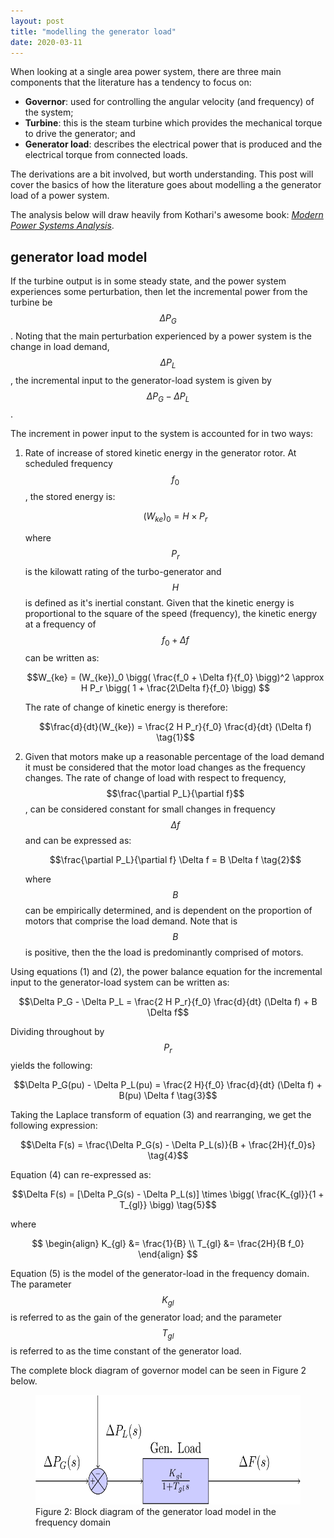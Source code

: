 ```yaml
---
layout: post
title: "modelling the generator load"
date: 2020-03-11
---
```


When looking at a single area power system, there are three main components that the literature has a tendency to focus on:

* **Governor**: used for controlling the angular velocity (and frequency) of the system;
* **Turbine**: this is the steam turbine which provides the mechanical torque to drive the generator; and
* **Generator load**: describes the electrical power that is produced and the electrical torque from connected loads. 

The derivations are a bit involved, but worth understanding. This post will cover the basics of how the literature goes about modelling a the generator load of a power system.

The analysis below will draw heavily from Kothari's awesome book: [*Modern Power Systems Analysis*](https://www.amazon.com.au/Modern-Power-System-Analysis-4e/dp/1259003175/ref=sr_1_1?qid=1586508013&refinements=p_27%3ADr.+D+P+Kothari&s=books&sr=1-1).

## generator load model
If the turbine output is in some steady state, and the power system experiences some perturbation, then let the incremental power from the turbine be $$\Delta P_G$$. Noting that the main perturbation experienced by a power system is the change in load demand, $$\Delta P_L$$, the incremental input to the generator-load system is given by $$\Delta P_G - \Delta P_L$$.

The increment in power input to the system is accounted for in two ways:

1. Rate of increase of stored kinetic energy in the generator rotor. At scheduled frequency $$f_0$$, the stored energy is:

    $$(W_{ke})_0 = H \times P_r$$

    where $$P_r$$ is the kilowatt rating of the turbo-generator and $$H$$ is defined as it's inertial constant. Given that the kinetic energy is proportional to the square of the speed (frequency), the kinetic energy at a frequency of $$f_0 + \Delta f$$ can be written as:

    $$W_{ke} = (W_{ke})_0 \bigg( \frac{f_0 + \Delta f}{f_0} \bigg)^2 \approx H P_r \bigg( 1 + \frac{2\Delta f}{f_0} \bigg) $$

    The rate of change of kinetic energy is therefore:

    $$\frac{d}{dt}(W_{ke}) = \frac{2 H P_r}{f_0} \frac{d}{dt} (\Delta f) \tag{1}$$

2. Given that motors make up a reasonable percentage of the load demand it must be considered that the motor load changes as the frequency changes. The rate of change of load with respect to frequency, $$\frac{\partial P_L}{\partial f}$$, can be considered constant for small changes in frequency $$\Delta f$$ and can be expressed as:

    $$\frac{\partial P_L}{\partial f} \Delta f = B \Delta f \tag{2}$$

    where $$B$$ can be empirically determined, and is dependent on the proportion of motors that comprise the load demand. Note that is $$B$$ is positive, then the the load is predominantly comprised of motors.

Using equations (1) and (2), the power balance equation for the incremental input to the generator-load system can be written as:

$$\Delta P_G - \Delta P_L = \frac{2 H P_r}{f_0} \frac{d}{dt} (\Delta f) + B \Delta f$$

Dividing throughout by $$P_r$$ yields the following:

$$\Delta P_G(pu) - \Delta P_L(pu) = \frac{2 H}{f_0} \frac{d}{dt} (\Delta f) + B(pu) \Delta f \tag{3}$$

Taking the Laplace transform of equation (3) and rearranging, we get the following expression:

$$\Delta F(s) = \frac{\Delta P_G(s) - \Delta P_L(s)}{B + \frac{2H}{f_0}s} \tag{4}$$

Equation (4) can re-expressed as:

$$\Delta F(s) = [\Delta P_G(s) - \Delta P_L(s)] \times \bigg( \frac{K_{gl}}{1 + T_{gl}} \bigg) \tag{5}$$

where

$$
\begin{align}
K_{gl} &= \frac{1}{B} \\
T_{gl} &= \frac{2H}{B f_0}
\end{align}
$$

Equation (5) is the model of the generator-load in the frequency domain. The parameter $$K_{gl}$$ is referred to as the gain of the generator load; and the parameter $$T_{gl}$$ is referred to as the time constant of the generator load.

The complete block diagram of governor model can be seen in Figure 2 below.

<figure>
	<img src="/assets/generator_load_model.png" alt="Governor" height="175" class="center">
	<figcaption>Figure 2: Block diagram of the generator load model in the frequency domain</figcaption>
</figure>
